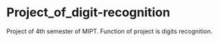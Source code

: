 # Project_of_digit-recognition
Project of 4th semester of MIPT. Function of project is digits recognition.
